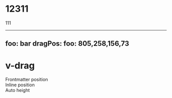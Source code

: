 # 12311

111

---
foo: bar
dragPos:
  foo: 805,258,156,73
---

# v-drag

<v-drag bg-yellow pos="foo">
<div text-center>
Frontmatter position
</div>
</v-drag>

<v-drag bg-blue pos="128,352,188,80,15">
<div>
Inline position
</div>
</v-drag>

<v-drag bg-red pos="555,185,335,_,-48">
Auto height
</v-drag>
